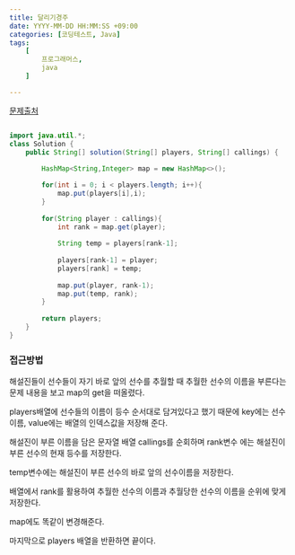 ```yaml
---
title: 달리기경주
date: YYYY-MM-DD HH:MM:SS +09:00
categories: [코딩테스트, Java]
tags:
    [
        프로그래머스,
        java
    ]

---
```


<a href="https://school.programmers.co.kr/learn/courses/30/lessons/178871">문제출처</a>

```java

import java.util.*;
class Solution {
    public String[] solution(String[] players, String[] callings) {
        
        HashMap<String,Integer> map = new HashMap<>();

        for(int i = 0; i < players.length; i++){
            map.put(players[i],i);
        }
        
        for(String player : callings){
            int rank = map.get(player);
            
            String temp = players[rank-1];
            
            players[rank-1] = player;
            players[rank] = temp;
            
            map.put(player, rank-1);
            map.put(temp, rank);
        }
        
        return players;
    }
}

```

### **접근방법**

해설진들이 선수들이 자기 바로 앞의 선수를 추월할 때 추월한 선수의 이름을 부른다는 문제 내용을 보고 map의 get을 떠올렸다.

players배열에 선수들의 이름이 등수 순서대로 담겨있다고 했기 때문에 key에는 선수이름, value에는 배열의 인덱스값을 저장해 준다.

해설진이 부른 이름을 담은 문자열 배열 callings를 순회하며 rank변수 에는 해설진이 부른 선수의 현재 등수를 저장한다.

temp변수에는 해설진이 부른 선수의 바로 앞의 선수이름을 저장한다.

배열에서 rank를 활용하여 추월한 선수의 이름과 추월당한 선수의 이름을 순위에 맞게 저장한다.

map에도 똑같이 변경해준다.

마지막으로 players 배열을 반환하면 끝이다.

